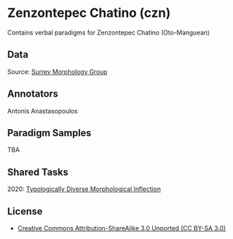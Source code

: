 # Zenzontepec Chatino (czn)

Contains verbal paradigms for Zenzontepec Chatino (Oto-Manguean)

## Data

Source:
[Surrey Morphology Group](https://oto-manguean.surrey.ac.uk/Search/CZN)

## Annotators
Antonis Anastasopoulos

## Paradigm Samples
TBA

## Shared Tasks

2020: [Typologically Diverse Morphological Inflection](https://www.aclweb.org/anthology/2020.sigmorphon-1.1/)

## License
- [Creative Commons Attribution-ShareAlike 3.0 Unported (CC BY-SA 3.0)](https://creativecommons.org/licenses/by-sa/3.0/)
